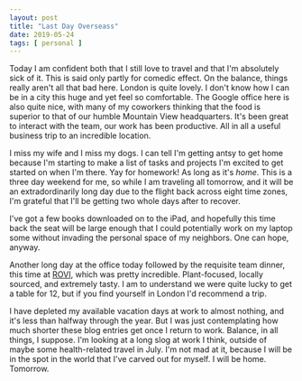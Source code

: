 ```yaml
---
layout: post
title: "Last Day Overseass"
date: 2019-05-24
tags: [ personal ]
---
```


Today I am confident both that I still love to travel and that I'm absolutely sick of it. This is said only partly for comedic effect.
On the balance, things really aren't all that bad here. London is quite lovely. I don't know how I can be in a city this huge and yet
feel so comfortable. The Google office here is also quite nice, with many of my coworkers thinking that the food is superior to that
of our humble Mountain View headquarters. It's been great to interact with the team, our work has been productive. All in all a useful
business trip to an incredible location.

I miss my wife and I miss my dogs. I can tell I'm getting antsy to get home because I'm starting to make a list of tasks and projects
I'm excited to get started on when I'm there. Yay for homework! As long as it's *home*. This is a three day weekend for me, so while I
am traveling all tomorrow, and it will be an extradordinarily long day due to the flight back across eight time zones, I'm grateful that
I'll be getting two whole days after to recover.

I've got a few books downloaded on to the iPad, and hopefully this time back the seat will be large enough that I could potentially work
on my laptop some without invading the personal space of my neighbors. One can hope, anyway.

Another long day at the office today followed by the requisite team dinner, this time at [ROVI](https://ottolenghi.co.uk/rovi), which
was pretty incredible. Plant-focused, locally sourced, and extremely tasty. I am to understand we were quite lucky to get a table for 12,
but if you find yourself in London I'd recommend a trip.

I have depleted my available vacation days at work to almost nothing, and it's less than halfway through the year. But I was just
contemplating how much shorter these blog entries get once I return to work. Balance, in all things, I suppose. I'm looking at a long
slog at work I think, outside of maybe some health-related travel in July. I'm not mad at it, because I will be in the spot in the world
that I've carved out for myself. I will be home. Tomorrow.
